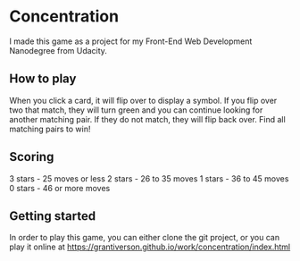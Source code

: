 # Concentration

I made this game as a project for my Front-End Web Development Nanodegree from Udacity.

## How to play

When you click a card, it will flip over to display a symbol. If you flip over two that match, they will turn green and you can continue looking for another matching pair. If they do not match, they will flip back over. Find all matching pairs to win!

## Scoring

3 stars - 25 moves or less
2 stars - 26 to 35 moves
1 stars - 36 to 45 moves
0 stars - 46 or more moves

## Getting started

In order to play this game, you can either clone the git project, or you can play it online at https://grantiverson.github.io/work/concentration/index.html
